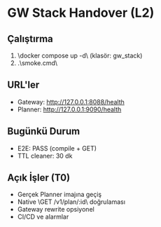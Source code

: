 ﻿# GW Stack Handover (L2)

## Çalıştırma
1. \docker compose up -d\  (klasör: gw_stack)
2. \.\smoke.cmd\

## URL'ler
- Gateway: http://127.0.0.1:8088/health
- Planner: http://127.0.0.1:9090/health

## Bugünkü Durum
- E2E: PASS (compile + GET)
- TTL cleaner: 30 dk

## Açık İşler (T0)
- Gerçek Planner imajına geçiş
- Native \GET /v1/plan/:id\ doğrulaması
- Gateway rewrite opsiyonel
- CI/CD ve alarmlar

